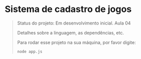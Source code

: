 <h1> Sistema de cadastro de jogos</h1>

> Status do projeto: Em desenvolvimento inicial. Aula 04
>
> Detalhes sobre a linguagem, as dependências, etc.
>
> Para rodar esse projeto na sua máquina, por favor digite:
> ```
> node app.js
> ```
